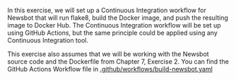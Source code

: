 In this exercise, we will set up a Continuous Integration workflow for Newsbot that will run flake8, build the Docker image, and push the resulting image to Docker Hub. The Continuous Integration workflow will be set up using GitHub Actions, but the same principle could be applied using any Continuous Integration tool.

This exercise also assumes that we will be working with the Newsbot source code and the Dockerfile from Chapter 7, Exercise 2. You can find the GitHub Actions Workflow file in [.github/workflows/build-newsbot.yaml](../../../.github/workflows/build-newsbot.yaml)

